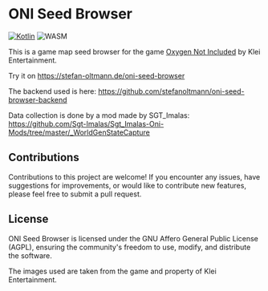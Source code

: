 # ONI Seed Browser

[![Kotlin](https://img.shields.io/badge/kotlin-2.0.21-blue.svg?logo=kotlin)](httpw://kotlinlang.org)
![WASM](https://img.shields.io/badge/-WASM-gray.svg?style=flat)

This is a game map seed browser for the game [Oxygen Not Included](https://www.klei.com/games/oxygen-not-included) by Klei Entertainment.

Try it on https://stefan-oltmann.de/oni-seed-browser

The backend used is here:
https://github.com/stefanoltmann/oni-seed-browser-backend

Data collection is done by a mod made by SGT_Imalas:
https://github.com/Sgt-Imalas/Sgt_Imalas-Oni-Mods/tree/master/_WorldGenStateCapture

## Contributions

Contributions to this project are welcome! If you encounter any issues,
have suggestions for improvements, or would like to contribute new features,
please feel free to submit a pull request.

## License

ONI Seed Browser is licensed under the GNU Affero General Public License (AGPL),
ensuring the community's freedom to use, modify, and distribute the software.

The images used are taken from the game and property of Klei Entertainment.
